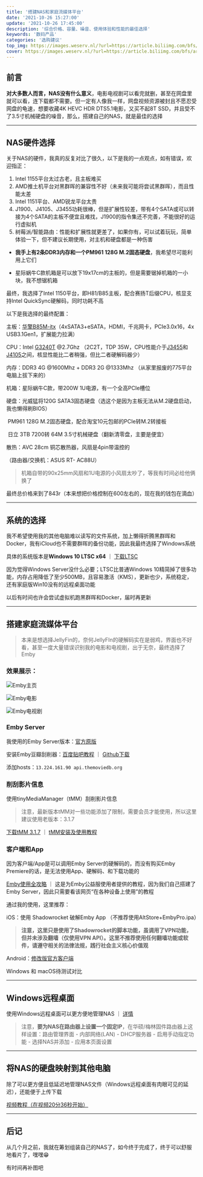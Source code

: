 ```yaml
---
title: '搭建NAS和家庭流媒体平台'
date: '2021-10-26 15:27:00'
update: '2021-10-26 17:45:00'
description: '综合价格、容量、噪音、使用体验和性能的最佳选择'
keywords: '数码产品'
categories: '选购建议'
top_img: https://images.weserv.nl/?url=https://article.biliimg.com/bfs/article/1a67f64ef5b4b6601bac685276a28be234a4ea13.jpg
cover: https://images.weserv.nl/?url=https://article.biliimg.com/bfs/article/1a67f64ef5b4b6601bac685276a28be234a4ea13.jpg
---
```




## 前言

**对大多数人而言，NAS没有什么意义**，电影电视剧可以看完就删，甚至在网盘里就可以看，连下载都不需要。但一定有人像我一样，网盘视频资源被封且不愿忍受网盘的龟速，想要收藏4K HEVC HDR DTS5.1电影，又买不起8T SSD，并且受不了3.5寸机械硬盘的噪音，那么，搭建自己的NAS，就是最佳的选择

----



## NAS硬件选择

关于NAS的硬件，我真的反复对比了很久，以下是我的一点观点，如有错误，欢迎指正：

1. Intel 1155平台太过古老，且主板难买
2. AMD推土机平台对黑群晖的兼容性不好（未来我可能将尝试黑群晖），而且性能太差
3. Intel 1151平台、AMD锐龙平台太贵
4. J1900、J4105、J3455功耗很棒，但是扩展性较差，带有4个SATA或可以转接为4个SATA的主板不便宜且难找，J1900的指令集还不完善，不能很好的运行虚拟机
5. 树莓派/智能路由：性能和扩展性就更差了，如果你有，可以试着玩玩，简单体验一下，但不建议长期使用，对主机和硬盘都是一种伤害

- **我手上有2条DDR3内存和一个PM961 128G M.2固态硬盘**，我希望尽可能利用上它们

- 星际蜗牛C款机箱是可以放下19x17cm的主板的，但是需要锯掉机箱的一小块，我不想锯机箱

最终，我选择了Intel 1150平台，即H81/B85主板，配合赛扬T后缀CPU，核显支持Intel QuickSync硬解码，同时功耗不高



以下是我选择的最终配置：

主板：[华擎B85M-itx](https://www.asrock.com/mb/Intel/B85M-ITX/index.cn.asp?cat=Download&os=BIOS)（4xSATA3+eSATA，HDMI，千兆网卡，PCIe3.0x16，4x USB3.1Gen1，扩展能力拉满）

CPU：Intel [G3240T](https://www.cpu-monkey.com/en/cpu-intel_pentium_g3240t) @2.7Ghz （2C2T，TDP 35W，CPU性能介于[J3455](https://www.cpu-monkey.com/en/cpu-intel_celeron_j3455)和[J4105](https://www.cpu-monkey.com/en/cpu-intel_celeron_j4105)之间，核显性能比二者稍强，但比二者硬解码器少）

内存：DDR3 4G @1600Mhz + DDR3 2G @1333Mhz （从家里报废的775平台电脑上拔下来的）

机箱：星际蜗牛C款，带200W 1U电源，有一个全高PCIe槽位

硬盘：光威猛将120G SATA3固态硬盘（选这个是因为主板无法从M.2硬盘启动，我也懒得刷BIOS）

​			PM961 128G M.2固态硬盘，配合淘宝10元包邮的PCIe转M.2转接板

​			日立 3TB 7200转 64M 3.5寸机械硬盘（翻新清零盘，主要是便宜）

散热：AVC 28cm 铜芯散热器，风扇是4pin带温控的

（路由器/交换机：ASUS RT- AC88U）

> 机箱自带的90x25mm风扇和1U电源的小风扇太吵了，等我有时间必给他俩换了

最终总价格来到了843r（本来想把价格控制在600左右的，现在我的钱包在滴血）

----



## 系统的选择

我不希望使用我的其他电脑难以读写的文件系统，加上懒得折腾黑群晖和Docker，我有iCloud也不需要群晖的备份功能，因此我最终选择了Windows系统

具体的系统版本是**Windows 10 LTSC x64** ｜ [下载LTSC](https://msdn.itellyou.cn/)

因为觉得Windows Server没什么必要；LTSC比普通Windows 10精简掉了很多功能，内存占用降低了至少500MB，且容易激活（KMS），更新也少，系统稳定，还有家庭版Win10没有的远程桌面功能

以后有时间也许会尝试虚拟机跑黑群晖和Docker，届时再更新

----



## 搭建家庭流媒体平台

> 本来是想选择JellyFin的，奈何JellyFIn的硬解码实在是弱鸡，界面也不好看，甚至一度大量错误识别我的电影和电视剧，出于无奈，最终选择了Emby

### 效果展示：

![Emby主页](https://images.weserv.nl/?url=https://article.biliimg.com/bfs/article/3c9fd36700b086f8d047cd7e012d6605b860b664.png)

![Emby电影](https://images.weserv.nl/?url=https://article.biliimg.com/bfs/article/3228932d1aba4e024a24b1a1d453bb9a3f63d025.png)

![Emby电视剧](https://images.weserv.nl/?url=https://article.biliimg.com/bfs/article/cc63fa76d37070221380787932dca65a41eb6d53.png)



### Emby Server

我使用的Emby Server版本：[官方原版](https://emby.media/windows-server.html)

安装Emby豆瓣刮削器：[百度贴吧教程](https://tieba.baidu.com/p/6555598271) ｜ [Github下载](https://github.com/AlifeLine/Emby.Plugins.Douban)

添加hosts：`13.224.161.90 api.themoviedb.org`



### 削刮影片信息

使用tinyMediaManager（tMM）刮削影片信息

> 注意，最新版本tMM对一些功能添加了限制，需要会员才能使用，所以这里建议使用老版本：3.1.7

[下载tMM 3.1.7](https://wwr.lanzoui.com/iPzvsvsx7kj) ｜ [tMM安装及使用教程](https://www.bilibili.com/video/BV1x541147i2)



### 客户端和App

因为客户端/App是可以调用Emby Server的硬解码的，而没有购买Emby Premiere的话，是无法使用App、硬解码、和下载功能的

[Emby使用全攻略](https://howtogayemby.911997.xyz/) ｜ 这是为Emby公益服使用者提供的教程，因为我们自己搭建了Emby Server，因此只需要看该网页“在各种设备上使用”的教程

通过我的使用，这里推荐：

iOS：使用 Shadowrocket 破解Emby App （不推荐使用AltStore+EmbyPro.ipa）

> **注意，这里只是使用了Shadowrocket的脚本功能，虽调用了VPN功能，但并未涉及翻墙（仅使用VPN API）。这里不推荐使用任何翻墙功能或软件，请遵守相关的法律法规，践行社会主义核心价值观**

Android：[修改版官方客户端](https://github.com/rartv/EmbyPublic/releases/download/0.0.6/Emby.for.Android.3.1.73.Cracked.apk)

Windows 和 macOS待测试对比

----



## Windows远程桌面

使用Windows远程桌面可以更方便地管理NAS ｜ [详情](https://support.microsoft.com/zh-cn/windows/%E5%A6%82%E4%BD%95%E4%BD%BF%E7%94%A8%E8%BF%9C%E7%A8%8B%E6%A1%8C%E9%9D%A2-5fe128d5-8fb1-7a23-3b8a-41e636865e8c)

> 注意，**要为NAS在路由器上设置一个固定IP**，在华硕/梅林固件路由器上这样设置：路由管理界面 - 内部网络(LAN) - DHCP服务器 - 启用手动指定功能 - 选择NAS并添加 - 应用本页面设置

----



## 将NAS的硬盘映射到其他电脑

除了可以更方便且低延迟地管理NAS文件（Windows远程桌面有肉眼可见的延迟），还能便于上传下载

[视频教程（在视频20分36秒开始）](https://www.bilibili.com/video/BV1dy4y1C7we)

----



## 后记

从几个月之前，我就在筹划组装自己的NAS了，如今终于完成了，终于可以舒服地看片了，嘿嘿😁

有时间再补图吧